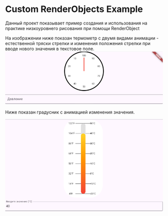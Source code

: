 # Custom RenderObjects Example

Данный проект показывает пример создания и использования на практике низкоуровнего рисования при помощи RenderObject

На изображении ниже показан термометр с двумя видами анимации - естественной тряски стрелки и изменения положения стрелки при вводе нового значения в текстовое поле.
![alt text](image-1.png)

Ниже показан градусник с анимацией изменения значения.

![alt text](image-2.png)